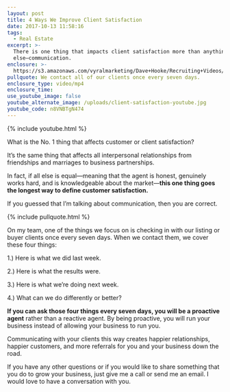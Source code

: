 ```yaml
---
layout: post
title: 4 Ways We Improve Client Satisfaction
date: 2017-10-13 11:58:16
tags:
  - Real Estate
excerpt: >-
  There is one thing that impacts client satisfaction more than anything
  else—communication.
enclosure: >-
  https://s3.amazonaws.com/vyralmarketing/Dave+Hooke/Recruiting+Videos/Central+PA+Real+Estate+Agent-+4+Ways+We+Improve+Client+Satisfaction.mp4
pullquote: We contact all of our clients once every seven days.
enclosure_type: video/mp4
enclosure_time:
use_youtube_image: false
youtube_alternate_image: /uploads/client-satisfaction-youtube.jpg
youtube_code: n8VNBTgN474
---
```



{% include youtube.html %}

What is the No. 1 thing that affects customer or client satisfaction?

It’s the same thing that affects all interpersonal relationships from friendships and marriages to business partnerships.

In fact, if all else is equal—meaning that the agent is honest, genuinely works hard, and is knowledgeable about the market—**this one thing goes the longest way to define customer satisfaction.**

If you guessed that I’m talking about communication, then you are correct.

{% include pullquote.html %}

On my team, one of the things we focus on is checking in with our listing or buyer clients once every seven days. When we contact them, we cover these four things:

1.) Here is what we did last week.

2.) Here is what the results were.

3.) Here is what we’re doing next week.

4.) What can we do differently or better?

**If you can ask those four things every seven days, you will be a proactive agent** rather than a reactive agent. By being proactive, you will run your business instead of allowing your business to run you.

Communicating with your clients this way creates happier relationships, happier customers, and more referrals for you and your business down the road.

If you have any other questions or if you would like to share something that you do to grow your business, just give me a call or send me an email. I would love to have a conversation with you.